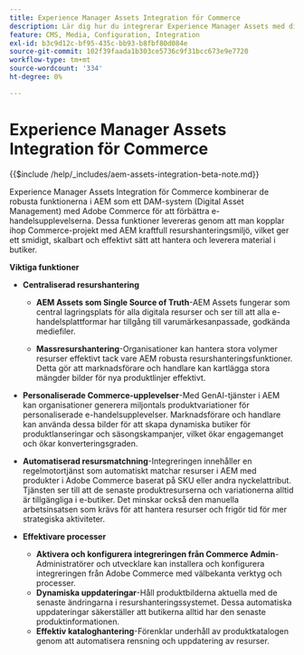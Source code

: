 ```yaml
---
title: Experience Manager Assets Integration för Commerce
description: Lär dig hur du integrerar Experience Manager Assets med din [!DNL Commerce] -instans för att få tillgång till ett oändligt antal mediefiler som kan användas i din butik.
feature: CMS, Media, Configuration, Integration
exl-id: b3c9d12c-bf95-435c-bb93-b8fbf80d084e
source-git-commit: 102f39faada1b303ce5736c9f31bcc673e9e7720
workflow-type: tm+mt
source-wordcount: '334'
ht-degree: 0%

---
```


# Experience Manager Assets Integration för Commerce

{{$include /help/_includes/aem-assets-integration-beta-note.md}}

Experience Manager Assets Integration för Commerce kombinerar de robusta funktionerna i AEM som ett DAM-system (Digital Asset Management) med Adobe Commerce för att förbättra e-handelsupplevelserna. Dessa funktioner levereras genom att man kopplar ihop Commerce-projekt med AEM kraftfull resurshanteringsmiljö, vilket ger ett smidigt, skalbart och effektivt sätt att hantera och leverera material i butiker.

**Viktiga funktioner**

- **Centraliserad resurshantering**

   - **AEM Assets som Single Source of Truth**-AEM Assets fungerar som central lagringsplats för alla digitala resurser och ser till att alla e-handelsplattformar har tillgång till varumärkesanpassade, godkända mediefiler.

   - **Massresurshantering**-Organisationer kan hantera stora volymer resurser effektivt tack vare AEM robusta resurshanteringsfunktioner. Detta gör att marknadsförare och handlare kan kartlägga stora mängder bilder för nya produktlinjer effektivt.

- **Personaliserade Commerce-upplevelser**-Med GenAI-tjänster i AEM kan organisationer generera miljontals produktvariationer för personaliserade e-handelsupplevelser. Marknadsförare och handlare kan använda dessa bilder för att skapa dynamiska butiker för produktlanseringar och säsongskampanjer, vilket ökar engagemanget och ökar konverteringsgraden.

- **Automatiserad resursmatchning**-Integreringen innehåller en regelmotortjänst som automatiskt matchar resurser i AEM med produkter i Adobe Commerce baserat på SKU eller andra nyckelattribut. Tjänsten ser till att de senaste produktresurserna och variationerna alltid är tillgängliga i e-butiker. Det minskar också den manuella arbetsinsatsen som krävs för att hantera resurser och frigör tid för mer strategiska aktiviteter.

- **Effektivare processer**

   - **Aktivera och konfigurera integreringen från Commerce Admin**-Administratörer och utvecklare kan installera och konfigurera integreringen från Adobe Commerce med välbekanta verktyg och processer.
   - **Dynamiska uppdateringar**-Håll produktbilderna aktuella med de senaste ändringarna i resurshanteringssystemet. Dessa automatiska uppdateringar säkerställer att butikerna alltid har den senaste produktinformationen.
   - **Effektiv kataloghantering**-Förenklar underhåll av produktkatalogen genom att automatisera rensning och uppdatering av resurser.
